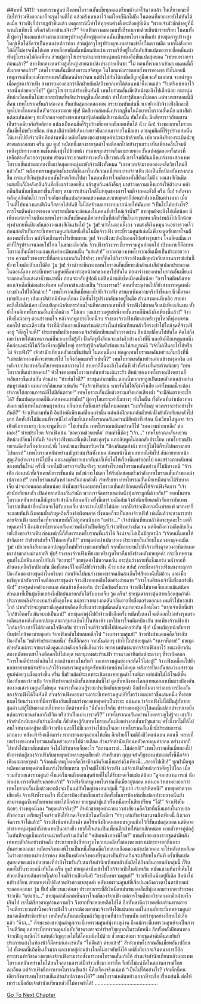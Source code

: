 ##บทที่ 1411: วงแสงรวมศูนย์
ฝั่งเทพโบราณอั้นเมี่ยทุกคนเตรียมตัวเอาไว้นานแล้ว ในเสี้ยวขณะที่บีบให้จ้าวเฟิงออกมาก็จะรุมโจมตีไป แล้วตรึงเขาเอาไว้
แต่ใครก็นึกไม่ถึง ในตอนที่พวกเขายังไม่ทันได้ลงมือ จ้าวเฟิงก็ปรากฏตัวขึ้นแล้ว
เหตุการณ์นี้ทำให้ทุกคนต่างอึ้งตะลึงอยู่ที่เดิม
“พวกเจ้ามัวชักช้าอยู่ที่นี่นานถึงเพียงนี้ หรือกำลังหาข้าแซ่จ้าว?”
จ้าวเฟิงกวาดมองคนทั้งสี่รอบกายด้วยสีหน้าราบเรียบ
ในคนทั้งสี่ ผู้อาวุโสผอมแห้งร่างดำและชายรูปร่างสูงใหญ่ชุดดำคนนั้นเป็นเทพโบราณขั้นเก้า
ชายชุดดำรูปร่างสูงใหญ่เห็นได้ชัดว่าเป็นคนเผ่าเปลวทอง ส่วนผู้อาวุโสรูปร่างดุจเงาผสานเข้าไปในความมืด หากไม่สังเกตให้ดีก็ไม่อาจเห็นได้เลย สายเลือดชนิดนี้เหมือนกับเผ่าเงาราตรีที่อยู่ในอันดับสิบแปดของรายชื่อหมื่นเผ่าพันธุ์โบราณไม่ผิดเพี้ยน
ส่วนผู้อาวุโสเกราะดำและชายหนุ่มหน้าทองคือขั้นแปดสุดยอด
“เขาพบพวกเราก่อนแล้ว?”
ชายวัยกลางคนร่างสูงใหญ่ สายตาเปล่งประกายเย็นชา
“ไม่ ตอนที่พวกเราเข้ามา คนคนนี้ก็สังเกตเจอแล้ว!”
เทพโบราณอั้นเมี่ยส่งกระแสจิตพูด
ในโลกแห่งการลอบสังหารของเขา ยังไม่เคยมีเหตุการณ์ที่ลอบสังหารคนพลังฝึกตนต่ำกว่าตน แต่ยังไม่ทันได้ลงมือก็ถูกคู่มือเจอตัวมาก่อน
จากคำพูดเมื่อครู่ของจ้าวเฟิง สามารถมองออกว่าอีกฝ่ายสัมผัสถึงพวกเขาได้ก่อนหน้านี้นานแล้ว
“รีบตรึงเขาเอาไว้ จากนั้นค่อยออกไป!”
ผู้อาวุโสเกราะดำร้องขึ้นทันที
เทพโบราณอั้นเมี่ยสีหน้าตะลึงไปเล็กน้อย คนหนุ่มสีหน้าเยือกเย็นไม่สะทกสะท้านที่พลันปรากฏขึ้นเบื้องหน้า ทำให้เขารู้สึกมองไม่ออก
แต่พวกเขาตอนนี้มีสี่คน เทพโบราณขั้นเก้าสองคน ขั้นแปดสุดยอดสองคน
กระบวนทัพเช่นนี้ หากยังกลัวจ้าวเฟิงอีกละก็ พูดไปคงโดนคนอื่นหัวเราะเยาะตาย
ฟุ่บ!
มีดสีเทาเล่มหนึ่งปรากฏขึ้นในมือเทพโบราณอั้นเมี่ย
แสงสีดำแต่ละเส้นค่อยๆ ทะลักออกจากร่างของเขามาหุ้มล้อมมีดสีเทาเล่มนั้น
ทันใดนั้น มีดสีเทาราวกับผสานเป็นร่างเดียวกับรัตติกาล แปลงเป็นคมมีดไร้รูปร่างที่ยากจะสังเกตเห็นได้
ฉัวะ ฉึก!
ร่างของเทพโบราณอั้นเมี่ยไม่ขยับเขยื้อน ลำแสงสีดำทมิฬเส้นบางยาวยืดออกมาจากในมือเขา ควบคุมมีดที่ไร้รูปร่างเล่มนั้นให้แทงไปยังจ้าวเฟิง
อีกด้านหนึ่ง
หมัดทั้งสองของชายชุดดำปะทะเข้าด้วยกัน เปลวเพลิงสีทองระเบิดปะทุสาดแสงออกมา
ครืน ตูม ตูม!
หมัดหนึ่งของชายชุดดำโจมตีออกไปอย่างรุนแรง เห็นเพียงคลื่นโจมตีเพลิงรูปทรงวงแหวนชั้นหนึ่งพุ่งไปข้างหน้า ทำลายทุกสรรพสิ่งตามรายทาง
ขั้นแปดสุดยอดทั้งสองที่เหลือต่างสังเวยอาวุธเทพ สำแดงกระบวนท่าทรงพลัง
เสี้ยวขณะนี้ การโจมตีอันแข็งแกร่งของสองเทพโบราณขั้นเก้าและสองขั้นแปดสุดยอดมุ่งมายังจ้าวเฟิงทั้งหมด
“เอาพวกเจ้ามาทดลองเคล็ดวิชาใหม่ก็แล้วกัน!”
พลังเทพรวมศูนย์พลันทะลักขึ้นมาในบริเวณหนึ่งรอบกายจ้าวเฟิง ก่อเป็นชั้นป้องกันทรงกลมขึ้น กระแสสีเงินขุ่นข้นบนนั้นไหลเวียนไปมา
ในตอนที่การโจมตีของทั้งสี่ยังมาไม่ถึง วงแสงสีเงินมืดหม่นนั้นก็มีพลังกลืนกินที่แข็งแกร่งลอยขึ้น แล้วสูบกินพลังอื่นๆ มาสร้างความแข็งแกร่งให้ตัวเอง
พลังกลืนกินนั้นแข็งแกร่งขึ้นเรื่อยๆ ตามการเข้ามาใกล้ไม่หยุดของการโจมตีจากคนทั้งสี่
ครืน บึ้ม!
หลังจากพลังถูกกัดกินไป การโจมตีของขั้นแปดสุดยอดสองคนและชายชุดดำก็อ่อนกำลังลงเป็นอย่างมาก เมื่อโจมตีไปบนวงแสงสีเงินก็สลายไปทันที ไม่ได้สร้างผลกระทบมากน้อยให้มันเลย
“เป็นไปได้อย่างไร? การโจมตีพลังเทพของพวกเราเหมือนจะอ่อนลงในตอนที่เข้าใกล้เจ้านั่น!”
ชายชุดดำตะลึงไปเล็กน้อย
มีเพียงแค่การโจมตีของเทพโบราณอั้นเมี่ยคนเดียวเท่านั้นที่ก่อตัวขึ้นในอาวุธเทพ เก็บงำพลังไปเล็กน้อย พุ่งทำลายชั้นป้องกันของวงแสงสีเงินเข้มไป
วู้ม วู้ม!
ทว่าในตอนนี้เอง วงแสงสีเงินหมุนวนอย่างรวดเร็ว ก่อนก่อตัวเป็นกระบี่เทพรวมศูนย์เล่มหนึ่งขึ้นในมือจ้าวเฟิง
กระบี่รวมศูนย์เล่มนี้เพิ่งจะดูดซับการโจมตีของคนทั้งสี่มา พลังจึงแข็งแกร่งไร้เทียมทาน
วูบ!
จ้าวเฟิงสะบัดมันออกไปอย่างรุนแรง โจมตีคมมีดเงาดำที่ไร้รูปร่างจนลอยไปไกล
ในขณะเดียวกัน จ้าวเฟิงขว้างกระบี่เทพรวมศูนย์ออกไป
เป้าหมายก็คือเทพโบราณอั้นเมี่ยร่างผอมแห้งดำทะมึนคนนั้น
“แย่แล้ว!”
แววตาของเทพโบราณอั้นเมี่ยเป็นประกายวาววาบ
ความเร็วของกระบี่ที่ลอยมามากเกินไปจริงๆ เขาก็คิดไม่ถึงว่าจ้าวเฟิงเผชิญหน้ากับสถานการณ์เช่นนี้ ยังจะโจมตีกลับมาได้อีก
วู้ม วู้ม!
ร่างดำทะมึนของเทพโบราณอั้นเมี่ยทะลักลำแสงสีดำแปลกประหลาด
ในตอนนี้เอง กระบี่เทพรวมศูนย์ก็แทงทะลุหน้าอกของเขาไปทันใด
ต่อมาร่างของเทพโบราณอั้นเมี่ยแผ่ระลอกคลื่นแสงดำชั่วขณะหนึ่ง ก่อนจะกลับสู่ปกติ แต่สีหน้ากลับซีดเผือดเล็กน้อย
“การโจมตีพลังเทพของเจ้าเด็กนี่ค่อนข้างพิเศษ หลังจากข้าแปลงเป็น ‘ร่างเงาราตรี’ ตอนที่ทะลุผ่านไปก็ยังสามารถดูดพลังบางส่วนไปได้อีกด้วย! ”
เทพโบราณอั้นเมี่ยมองไปยังจ้าวเฟิง สายตาเพิ่มความจริงจังขึ้นมา
นิ้วมือของเขาขยับเบาๆ เส้นเงาสีดำทมิฬหดเล็กลง มีดสั้นไร้รูปร่างกลับมาอยู่ในมือ
ส่วนสามคนที่เหลือ สายตาตะลึงไปเล็กน้อย
เมื่อเผชิญหน้ากับการล้อมโจมตีของพวกเขาทั้งสี่ จ้าวเฟิงไม่บาดเจ็บแม้เพียงเส้นผม ทั้งยังโจมตีเทพโบราณอั้นเมี่ยอีกด้วย
“ไม่เลว วงแสงรวมศูนย์เพิ่งจะขั้นแรกก็มีพลังถึงเพียงนี้แล้ว!”
จ้าวเฟิงยิ้มน้อยๆ ค่อนข้างพอใจ
หลังจากพูดประโยคนี้จบ ร่างของจ้าวเฟิงเพียงกะพริบวูบไหวก็พุ่งทะยานออกไป
ขณะเดียวกัน ร่างที่มีกลิ่นอายแข็งแกร่งแต่ละร่างในสำนักเทียนหลัวก็ตรงเข้าไปใกล้จุดที่จ้าวเฟิงอยู่
“ศัตรูโจมตี!”
ประสาทสัมผัสเทพของเจ้าสำนักเทียนหลัวกวาดผ่าน สีหน้าเปลี่ยนไปทันใด
คิดไม่ถึงเลยว่าภายใต้สถานการณ์ที่พวกเขาไม่รู้ตัว ฝั่งศัตรูทั้งสี่คนจะแฝงตัวเข้ามาถึงที่นี่
และยังมีอีกเหตุผลหนึ่งคือก่อนหน้านี้ไม่กี่วันเพิ่งจะสู้ศึกใหญ่ การรับรู้ป้องกันยังซ่อมแซมไม่สมบูรณ์ดี
“เจ้าไม่เป็นอะไรใช่หรือไม่ จ้าวเฟิง?”
เจ้าสำนักเทียนหลัวถามขึ้นทันที
ในตอนนี้เอง พ่อลูกเทพโบราณหลันหย่วนก็มาถึงที่นี่
“เผ่าเปลวทองเพิ่งจะพ่ายแพ้ไป ไยจึงส่งคนมาเร็วเช่นนี้?”
เทพโบราณหลันหย่วนค่อนข้างหงุดหงิด
แต่หลังจากประสาทสัมผัสเทพของเขากวาดไป สายตาก็ตื่นตะลึงในทันที ทั่วทั้งร่างสั่นสะท้านน้อยๆ
“เทพโบราณขั้นเก้าสองคน!”
หัวใจของเทพโบราณหลันหย่วนเต้นระรัว
สีหน้าของเทพโบราณปิงหยวนก็พลันขาวซีดเช่นกัน
ด้านล่าง
“ทำเช่นไรดี?”
ชายชุดดำถามขึ้น
ตอนนี้พวกเขาถูกเปิดเผยตัวตนแล้วอย่างสมบูรณ์แล้ว แผนการก็ล้มเหลวเช่นกัน
“จับจ้าวเฟิงก่อน หากจับไม่ได้ก็ฆ่าทิ้งเสีย แต่ทั้งหมดนี้จะต้องทำภายใต้สถานการณ์ที่ไม่มีอันตราย!”
เทพโบราณอั้นเมี่ยส่งกระแสจิตเอ่ยเสียงต่ำ
“จะมีอันตรายอะไรได้? ขั้นแปดสุดยอดก็มีแค่สองคนเท่านั้น!”
ผู้อาวุโสเกราะดำยิ้มบางๆ
ทันใดนั้น ทั้งสี่คนที่เผ่าเปลวทองส่งมา พลังเทพในกายพลุ่งพล่าน กลิ่นอายที่แข็งแกร่งซัดโหมออกมา
“แม่ทัพใหญ่ พวกเราจะทำอย่างไรกันดี?”
จ้าวเฟิงถามทันที
อีกฝ่ายมีเพียงแค่สี่คนเท่านั้น แต่พลังฝึกตนกลับล้ำหน้าฝั่งสำนักเทียนหลัวไปมาก อีกทั้งยังไม่มีแผนที่จะหนีไป
ครั้นเห็นเทพโบราณหลันหย่วนมีสีหน้าซับซ้อน นิ่งเงียบไม่พูดจา
จ้าวเฟิงหัวเราะเบาๆ ก่อนจะพูดขึ้นว่า “ไม่เช่นนั้น เทพโบราณหลันหย่วนก็ไป ‘ขอความช่วยเหลือ’ ต่อเถอะ!”
ท้ายประโยค จ้าวเฟิงเน้น ‘ขอความช่วยเหลือ’ สามคำนี้ชัดๆ
“เจ้า…”
เทพโบราณหลันหย่วนสีหน้าเปลี่ยนไปทันที จ้องจ้าวเฟิงขณะที่เพลิงโทสะคุกรุ่น แต่กลับพูดไม่ออกสักประโยค
เทพโบราณปิงหยวนคิดถึงเรื่องก่อนหน้านี้ ใบหน้าแดงขึ้นมาทันควัน
“ป้องกันสุดกำลัง หากสู้ไม่ได้ก็รบไปพลางถอยไปพลาง!”
เทพโบราณหลันหย่วนบัญชาสมาชิกทั้งหมด
ก่อนหน้านี้พวกเขาหนีทัพไป อับอายขายหน้า สูญเสียอำนาจบารมีไปสิ้น
และเหตุที่พวกเขากลับมาก็เพื่อไม่ให้เรื่องนี้แพร่ออกไป และสร้างภาพลักษณ์ของตนขึ้นใหม่
ครั้งนี้ หากไม่ถึงคราวจำเป็นจริงๆ จะอย่างไรเทพโบราณหลันหย่วนก็ไม่มีทางหนี
“จ้าวเฟิง ก่อนหน้านี้เจ้าเคยสังหารขั้นแปด พลังน่าจะไม่เลว ให้รับผิดชอบตรึงกำลังเทพโบราณขั้นเก้าของเผ่าเปลวทอง!”
เทพโบราณหลันหย่วนพลันออกคำสั่ง
สำหรับเขา เทพโบราณอั้นเมี่ยเหมือนจะได้รับบาดเจ็บ น่าจะอ่อนแอลงสักหน่อย
ดังนั้นเขาจึงมอบเทพโบราณขั้นเก้าอีกคนหนึ่งให้จ้าวเฟิงจัดการ
“เจ้าสำนักเทียนหลัว เปิดค่ายกลป้องกันสำนัก พวกเราจัดการตาแก่หนังหุ้มกระดูกนี่ด้วยกัน!”
จากนั้นเทพโบราณหลันหย่วนก็บัญชาเจ้าสำนักเทียนหลัว
ครั้งนี้เขาร่วมมือกับเจ้าสำนักเทียนหลัวจัดการกับเทพโบราณขั้นเก้าที่เหมือนจะได้รับบาดเจ็บ น่าจะง่ายไปอีกไม่น้อย
หากฝั่งจ้าวเฟิงทางนั้นพ่ายแพ้ พวกเขาก็จะถอยทันที
ถึงตอนนั้นถ้าพูดถึงเรื่องข้อผิดพลาด ทั้งหมดก็จะเป็นของจ้าวเฟิง!
เช่นนี้แล้วจะสามารถทำลายจ้าวเฟิง และเรื่องที่พวกเขาหนีก็ไม่ถูกคนนินทา
“แต่ว่า...”
เจ้าสำนักเทียนหลัวคิดจะพูดอะไร แต่ก็หยุดเอาไว้
ถึงแม้เทพโบราณหลันหย่วนตั้งตัวเป็นศัตรูกับจ้าวเฟิงอย่างชัดเจน แต่คิดถึงความลึกลับเกินหยั่งถึงของจ้าวเฟิง ก่อนหน้านี้ก็สังหารเทพโบราณขั้นเก้าได้ จึงน่าจะไม่เป็นปัญหานัก
“เจ้าคนนี้มอบให้ข้าจัดการ ถ้าข้าทำสำเร็จก็ให้ถอยทันที!”
ชายชุดดำเผ่าเปลวทอง ประกายเย็นเยียบในดวงตาดุจคมมีด
วู้ม!
เปลวเพลิงสีทองแตกปะทุลุกไหม้ทั่วร่างของเขาทันที จากนั้นทะยานไปยังจ้าวเฟิงดุจดวงอาทิตย์แผดเผาท่ามกลางม่านราตรี
ฟุ่บ!
ร่างของจ้าวเฟิงเพียงกะพริบวูบไหวก็มายังข้างหลังชายชุดดำ กระบี่เทพรวมศูนย์ในมือฟันออกไปทันที
“ตายซะ!”
ชายชุดดำไม่หวาดหวั่น กระตุ้นร่างกายที่แข็งแกร่ง หลังจากที่สำแดงเคล็ดวิชาป้องกัน มือทั้งสองก็โจมตีไปยังจ้าวเฟิง
ฉัวะ แซ่ด แซ่ด!
กระบี่ของจ้าวเฟิงแทงทะลุการป้องกันของชายชุดดำในพริบตา ก่อนฟันไปบนร่างของเขาจนเกิดสะเก็ดไฟสีทองนับไม่ถ้วน
และเมื่อเผชิญหน้ากับการโจมตีของชายชุดดำ จ้าวเฟิงหลบหลีกได้อย่างง่ายดาย
“การโจมตีของเจ้านี่แข็งแกร่งยิ่งนัก!”
ชายชุดดำคลำบาดแผล ค่อนข้างเคืองแค้น
ประมือกันครั้งแรก จ้าวเฟิงไม่บาดเจ็บเลยแม้แต่น้อย ส่วนเขาที่เป็นผู้แข็งแกร่งซึ่งฝึกฝนกายกลับได้รับบาดเจ็บ
วู้ม ครืน!
ชายชุดดำกระตุ้นสายเลือดสุดกำลัง ประกายเพลิงสีทองบนร่างยิ่งลุกโหม แผ่กระจายแรงกดดันกลิ่นอายที่แข็งแกร่งออกมา
คนทั่วไปหากเข้าใกล้ น่ากลัวว่าจะถูกแรงดึงดูดสายเลือดที่แข็งแกร่งกลุ่มนี้กดดันจนยากจะเคลื่อนไหว
“หากเจ้าเด็กนี่เข้าใกล้ข้าอีกครั้ง มันจบเห่เป็นแน่!”
ชายชุดดำพุ่งไปยังจ้าวเฟิงอีกครั้ง หมัดทั้งสองโจมตีออกไปอย่างรุนแรง หมัดแสงเพลิงที่แตกปะทุแต่ละกลุ่มระเบิดไปในท้องฟ้า
เขาใช้การโจมตีมาป้องกัน ขอเพียงจ้าวเฟิงเข้าใกล้มาอีก เขาก็ไม่ต้องสนใจป้องกัน ทำการโจมตีจ้าวเฟิงไปก่อนค่อยว่ากัน
ฟุ่บ!
เมื่อเผชิญหน้ากับการบีบเข้าใกล้ของชายชุดดำ จ้าวเฟิงกลับไม่หลบหลีกไป
“วงแสงรวมศูนย์!”
จ้าวเฟิงสำแดงเคล็ดวิชาลับป้องกันใน ‘พลังฟ้าประสานหนึ่ง’ ขั้นสี่อีกครา จากนั้นค่อยๆ เข้าไปใกล้ชายชุดดำ
“รนหาที่ตาย!”
ชายชุดดำพลันแผ่กระจายแรงดึงดูดและพลังเพลิงที่แข็งแกร่ง พยายามพันธนาการจ้าวเฟิงเอาไว้
ขณะเดียวกัน สองหมัดของเขาโจมตีออกไปไม่หยุด พลานุภาพสะท้านฟ้า ราวดวงอาทิตย์แต่ละดวงๆ ที่ระเบิดออก
“การโจมตีบ้าระห่ำเกินไป หากต้านทานในทันที วงแสงรวมศูนย์อาจสกัดไว้ไม่อยู่!”
จ้าวเฟิงเคลื่อนไปยังแถบชายขอบด้านข้าง แล้วใช้วงแสงรวมศูนย์ดูดซับพลังรอบด้านไม่หยุด
พลังการป้องกันของวงแสงรวมศูนย์ค่อยๆ แข็งแกร่งขึ้น
ครืน บึ้ม!
หมัดประเภทระเบิดของชายชุดดำโจมตีมา แต่กลับไม่ได้โจมตีชั้นป้องกันของจ้าวเฟิง
จ้าวเฟิงทำตามลำดับขั้นตอนเช่นนี้ไป ดูดซับพลังของโลกภายนอกมาเพิ่มแรงป้องกันของวงแสงรวมศูนย์ไม่หยุด
จนกระทั่งตอนสู้ระยะประชิดกับชายชุดดำ อีกฝ่ายไม่อาจทำลายการป้องกันของจ้าวเฟิงได้ในทันที
ส่วนจ้าวเฟิงหลอมรวมกระบี่เทพรวมศูนย์ที่ทั้งกว้างและยาวขึ้นเล่มหนึ่ง ทิ้งรอยแผลไว้บนร่างกายที่มีการป้องกันแข็งแกร่งของชายชุดดำเป็นระยะ
แน่นอนว่าจ้าวเฟิงไม่ได้ฝืนสู้กับชายชุดดำ แต่สู้ไปพลางถอยไปพลาง
อีกด้านหนึ่ง
“นี่มันอะไรกัน ท่าร่างของผู้อาวุโสคนนี้แปลกประหลาดยิ่ง แต่ละกระบวนท่าเอาถึงชีวิต หรือว่าเป็นเผ่าเงาราตรี?”
เทพโบราณหลันหย่วนโอดครวญไม่รู้จบ
เขากับเจ้าสำนักเทียนหลันร่วมมือกัน ก็ยังต้องสู้กับเทพโบราณอั้นเมี่ยอย่างอกสั่นขวัญแขวน
ครั้งนี้เขาไม่ได้ไปสนใจสนามต่อสู้ของฝั่งจ้าวเฟิง และก็ไม่มีเวลาว่างไปสนใจเลย
เทพโบราณอั้นเมี่ยมีประสบการณ์มากมาย พลังแท้จริงแข็งแกร่ง หากเขาเผยจุดอ่อนให้เห็น อีกฝ่ายก็โจมตีถึงชีวิตแน่นอน
ตอนนี้ หลายที่บนร่างของเทพโบราณหลันหย่วนอาบไปด้วยเลือด ส่วนเจ้าสำนักเทียนหลัวควบคุมค่ายกล อย่างมากก็ใช้พลังไปมากสักหน่อย จึงไม่ได้รับบาดเจ็บอะไร
“สถานการณ์...ไม่ค่อยดี!”
เทพโบราณอั้นเมี่ยมองไปยังการต่อสู้ของจ้าวเฟิงกับชายชุดดำพลางพูดเสียงต่ำ
สำหรับเขา กุญแจสำคัญของแพ้ชนะครั้งนี้คือจ้าวเฟิงและชายชุดดำ
“เจ้าคนนี้ เหตุใดเคล็ดวิชาป้องกันจึงแข็งแกร่งถึงเพียงนี้...สลายไปเสีย!”
ทุกฝ่ามือทุกหมัดของชายชุดดำแข็งแกร่งไร้เทียมทาน รุกโจมตีไปยังจ้าวเฟิง
แต่จ้าวเฟิงล้ำหน้ากว่าศัตรูไปไกล เมื่อรวมกับวงแสงรวมศูนย์ ตั้งแต่เริ่มจนถึงตอนสุดท้ายก็ไม่ได้รับบาดเจ็บแม้แต่น้อย
“ดูจากสถานการณ์ นักฆ่าเผ่าเงาราตรีเตรียมถอยแล้ว!”
จ้าวเฟิงจับตาดูเทพโบราณอั้นเมี่ยอยู่ตลอด
แน่นอนว่าเขามองออกว่าเทพโบราณอั้นเมี่ยต่างหากถึงจะเป็นแม่ทัพใหญ่ของคนกลุ่มนี้
“ผู้เยาว์ เจ้าอย่าคิดหนี!”
ชายชุดดำตวาดเสียงดัง
จ้าวเฟิงทั้งรวดเร็ว ทั้งมีการป้องกันแข็งแกร่ง อีกทั้งชั้นการป้องกันที่แปลกประหลาดนั่นยังสามารถดูดซับพลังเทพของเขาได้อีกด้วย ชายชุดดำสู้แล้วทั้งเหนื่อยทั้งเสียเปรียบ
“ได้!”
จ้าวเฟิงยิ้มน้อยๆ ร่างหยุดนิ่งลง
“หยุดแล้วจริงๆ?”
สีหน้าชายชุดดำฉายแววสงสัย เคล็ดวิชาที่แข็งแกร่งในกายก่อตัวออกมา เตรียมจู่โจมจ้าวเฟิงให้บาดเจ็บหนักในครั้งเดียว
“ฮ่าๆ เล่นกับเจ้ามานานถึงเพียงนี้ ถึงเวลาจัดการเจ้าได้แล้ว!”
จ้าวเฟิงพึมพำเสียงต่ำ
ต่อให้พลังฝึกตนของเขาถูกผนึกไว้ที่ขั้นแปดสุดยอด แต่คิดจะฆ่าชายหนุ่มชุดดำก็ง่ายดายเป็นอย่างยิ่ง
เขาตั้งใจเล่นเป็นเพื่อนอีกฝ่ายให้มากสักหน่อย หากสังหารคู่ต่อสู้ในทันทีจะดูแข็งแกร่งจนน่าครั่นคร้ามเกินไป
“หมัดเพลิงทองพิโรธ!”
แขนทั้งสองของชายชุดดำมีพลังเทพทะลักล้นอย่างบ้าคลั่ง ประกายเพลิงสีทองวูบไหวบนหมัดทั้งสองของเขา แผ่กระจายกลิ่นอายอันตรายออกมา
หมัดเพลิงทองพิโรธเป็นหนึ่งในเคล็ดวิชาสายเลือดของเผ่าเปลวทอง จะใช้พลังสายเลือดในร่างกายของเผ่าเปลวทอง ก่อเป็นพลังเพลิงทองที่รุนแรงปั่นป่วนเกินจะเปรียบในทันที
ครั้นขั้นแปดสุดยอดของเผ่าเปลวทองที่กำลังโรมรันกับสมาชิกสำนักเทียนหลัวสัมผัสได้ถึงกลิ่นอายพลังกลุ่มนี้ ก็รีบถอยไปในระยะหนึ่งทันใด
ครืน ตูม!
ชายชุดดำบีบเข้าไปใกล้จ้าวเฟิงในฉับพลัน หมัดแสงมหึมาที่เต็มไปด้วยกลิ่นอายอันตรายใกล้จะโจมตีจ้าวเฟิงเต็มที
“กระบี่เทพรวมศูนย์!”
จ้าวเฟิงยืนนิ่งอยู่ที่เดิม สีหน้าไม่แปรเปลี่ยน สายตาเพ่งไปยังส่วนหัวของชายชุดดำ พลังเทพรวมศูนย์ที่เจือปนพลังดวงตาในตาซ้ายแผ่ระลอกออกมา
วู้ม ฟึ่บ!
เสี้ยวขณะต่อมา ประกายกระบี่สีเงินมืดหม่นขนาดเล็กก็พุ่งออกมาจากตาซ้ายของจ้าวเฟิง
“แย่แล้ว…”
ชายชุดดำสังเกตเห็นการโจมตีของจ้าวเฟิง แต่การโจมตีของวิชาดวงตาอีกฝ่ายเร็วเกินไป เขาไม่เชี่ยวชาญด้านความเร็ว จึงยากที่จะหลบหลีกไปได้
อีกทั้งเขาคิดว่าขอเพียงต้านทานการโจมตีกระบวนท่านี้ของจ้าวเฟิงไว้ เขาจะต้องเอาชนะจ้าวเฟิงได้แน่นอน
แต่ในยามที่กระบี่เทพรวมศูนย์ขนาดเล็กประชิดเข้ามา เขาก็พลันสังเกตเห็นพลังวิญญาณที่น่ากลัวบนนั้น
แต่ว่าทุกอย่างก็สายไปเสียแล้ว
“อ๊าก…”
ศีรษะของชายชุดดำถูกกระบี่เทพรวมศูนย์พุ่งทะลุผ่าน
ถึงแม้กระบี่เทพรวมศูนย์จะเป็นการโจมตีวัตถุ แต่กระบี่เทพรวมศูนย์ฉบับวิชาดวงตาจะทำร้ายวิญญาณในระดับหนึ่ง
อีกทั้งพลังฝึกตนของจ้าวเฟิงถูกผนึกไว้ แต่พลังวิญญาณไม่ได้โดนผนึกไปด้วย
ชั่วขณะต่อมา ชายชุดดำดับดิ้นลงทันที
ประกายแสงในท้องฟ้าก็มืดหม่นลงเช่นกัน
“ไม่ดีแล้ว ตายแล้ว!”
สีหน้าเทพโบราณอั้นเมี่ยพลันเปลี่ยนไป
ทั้งหมดนี้เกิดขึ้นเร็วมาก และเขาอยู่ค่อนข้างไกลไม่อาจยับยั้งได้
แต่สิ่งที่ยากจะจินตนาการก็คือ กระบวนท่าวิชาดวงตาของจ้าวเฟิงสามารถสังหารเทพโบราณขั้นเก้าได้
ส่วนเจ้าสำนักเทียนหลัวและเทพโบราณหลันหย่วนไม่ได้สนใจสถานการณ์ฝั่งจ้าวเฟิงมากเท่าใด จึงยังไม่แน่ชัดในสถานการณ์โดยละเอียด
แต่จ้าวเฟิงสังหารเทพโบราณขั้นเก้า นี่คือเรื่องจริงแน่แท้
“เป็นไปได้อย่างไร? เจ้าเด็กนี่คนเดียวสังหารเทพโบราณขั้นเก้าเผ่าเปลวทองได้?”
เทพโบราณหลันหย่วนยากที่จะเชื่อ เรื่องเช่นนี้ ต่อให้เขาร่วมมือกับเจ้าสำนักเทียนหลัวก็ไม่อาจทำได้!
……………………………………


[Go To Next Chapter]( ./268.md)